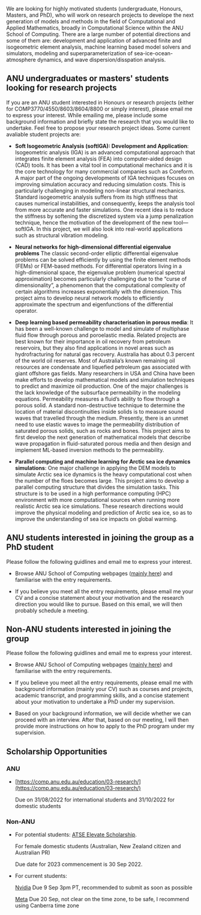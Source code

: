 We are looking for highly motivated students (undergraduate, Honours, Masters, and PhD), who will work on research projects to develope the next generation of models and methods in the field of Computational and Applied Mathematics, broadly in Computational Science within the ANU School of Computing.
There are a large number of potential directions and some of them are: development and application of advanced finite and isogeometric element analysis, machine learning based model solvers and simulators, modeling and superparameterization of sea-ice-ocean-atmosphere dynamics, and wave dispersion/disspation analysis. 

## ANU undergraduates or masters' students looking for research projects
If you are an ANU student interested in Honours or research projects (either for COMP3770/4550/8603/8604/8800 or simply interest), please email me to express your interest. While emailing me, please include some background information and briefly state the research that you would like to undertake. Feel free to propose your research project ideas. Some current avaliable student projects are: 

- **Soft Isogeometric Analysis (softIGA): Development and Application**:
Isogeometric analysis (IGA) is an advanced computational approach that integrates 
finite element analysis (FEA) into computer-aided design (CAD) tools. 
It has been a vital tool in computational mechanics and it is the core technology 
for many commercial companies such as Coreform. 
A major part of the ongoing developments of IGA techniques focuses on improving 
simulation accuracy and reducing simulation costs. This is particularly challenging in modeling non-linear structural mechanics. 
Standard isogeometric analysis suffers from its high stiffness that causes numerical instabilities, 
and consequently, keeps the analysis tool from more accurate and faster simulations. 
One recent idea is to reduce the stiffness by softening the discretized system 
via a jump penalization technique, hence the motivation of the development of the new tool—softIGA. 
In this project, we will also look into real-world applications such as structural vibration modeling.

- **Neural networks for high-dimensional differential eigenvalue problems**
The classic second-order elliptic differential eigenvalue problems can be solved efficiently by using the finite element methods (FEMs) or FEM-based methods. For differential operators living in a high-dimensional space, the eigenvalue problem (numerical spectral approximation) becomes particularly challenging due to the “curse of dimensionality”, a phenomenon that the computational complexity of certain algorithms increases exponentially with the dimension. This project aims to develop neural network models to efficiently approximate the spectrum and eigenfunctions of the differential operator. 

- **Deep learning based permeability characterisation in porous media**:
It has been a well-known challenge to model and simulate of multiphase fluid flow through porous and poroelastic media. 
Related projects are best known for their importance in oil recovery from petroleum reservoirs, 
but they also find applications in novel areas such as hydrofracturing for natural gas recovery.
Australia has about 0.3 percent of the world oil reserves. Most of Australia’s known remaining oil resources are condensate and liquefied petroleum gas associated with giant offshore gas fields. Many researchers in USA and China have been make efforts to develop mathematical models 
and simulation techniques to predict and maximize oil production. One of the major challenges is the lack knowledge of the subsurface permeability in the modeling equations. Permeability measures a fluid’s ability to flow through a porous solid. A standard non-destructive technique to
determine the location of material discontinuities inside solids is to measure sound waves that travelled through the medium. 
Presently, there is an unmet need to use elastic waves to image the permeability distribution of saturated porous solids, such as rocks and bones. 
This project aims to first develop the next generation of mathematical models that describe wave propagation in fluid-saturated porous media
and then design and implement ML-based inversion methods to  the permeability.

- **Parallel computing and machine learning for Arctic sea ice dynamics simulations**:
One major challenge in applying the DEM models to simulate Arctic sea ice dynamics is the heavy computational cost 
when the number of the floes becomes large. This project aims to develop a parallel computing structure that divides the simulation tasks.
This structure is to be used in a high performance computing (HPC) environment with more computational sources 
when running more realistic Arctic sea ice simulations. These research directions would improve the physical modeling and prediction
of Arctic sea ice, so as to improve the understanding of sea ice impacts on global warming.


## ANU students interested in joining the group as a PhD student
Please follow the following guidlines and email me to express your interest.
- Browse ANU School of Computing webpages ([mainly here](https://comp.anu.edu.au/education/03-research/)) and familiarise with the entry requirements.

- If you believe you meet all the entry requirements, please email me your CV and a concise statement about your motivation and the research direction you would like to pursue. Based on this email, we will then probably schedule a meeting.
 
## Non-ANU students interested in joining the group
Please follow the following guidlines and email me to express your interest.

- Browse ANU School of Computing webpages ([mainly here](https://comp.anu.edu.au/education/03-research/)) and familiarise with the entry requirements.

- If you believe you meet all the entry requirements, please email me with background information (mainly your CV) such as courses and projects, academic transcript, and programming skills, and a concise statement about your motivation to undertake a PhD under my supervision. 

- Based on your background information, we will decide whether we can proceed with an interview. After that, based on our meeting, I will then provide more instructions on how to apply to the PhD program under my supervision.

## Scholarship Opportunities

### ANU
- [https://comp.anu.edu.au/education/03-research/](https://comp.anu.edu.au/education/03-research/)

  Due on 31/08/2022 for international students and 31/10/2022 for domestic students

### Non-ANU

- For potential students: [ATSE Elevate Scholarship](https://www.atse.org.au/career-pathways/elevate/elevate-scholarship-guidelines/). 
  
  For female domestic students (Australian, New Zealand citizen and Australian PR)
  
  Due date for 2023 commencement is 30 Sep 2022.


- For current students:

  [Nvidia](https://www.nvidia.com/en-us/research/graduate-fellowships/) 
  Due 9 Sep 3pm PT, recommended to submit as soon as possible

  [Meta](https://research.facebook.com/fellowship/)
  Due 20 Sep, not clear on the time zone, to be safe, I recommend using Canberra time zone




